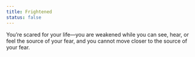 ```yaml
---
title: Frightened
status: false
---
```


You’re scared for your life—you are weakened while you can see, hear, or feel the source of your fear, and you cannot move closer to the source of your fear.
